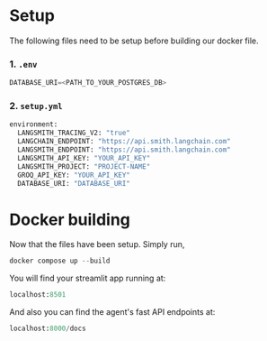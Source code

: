 # Setup

The following files need to be setup before building our docker file.

### 1. `.env`
```python
DATABASE_URI=<PATH_TO_YOUR_POSTGRES_DB>
```

### 2. `setup.yml`
```python
environment:
  LANGSMITH_TRACING_V2: "true"
  LANGCHAIN_ENDPOINT: "https://api.smith.langchain.com"
  LANGSMITH_ENDPOINT: "https://api.smith.langchain.com"
  LANGSMITH_API_KEY: "YOUR_API_KEY"
  LANGSMITH_PROJECT: "PROJECT-NAME"
  GROQ_API_KEY: "YOUR_API_KEY"
  DATABASE_URI: "DATABASE_URI"
```


# Docker building

Now that the files have been setup. Simply run, 

```python
docker compose up --build
```

You will find your streamlit app running at: 
```python
localhost:8501
```

And also you can find the agent's fast API endpoints at:
```python 
localhost:8000/docs
```
